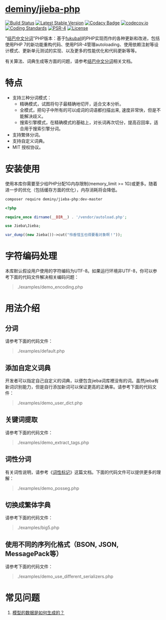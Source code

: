 [deminy/jieba-php](https://github.com/deminy/jieba-php)
================
[![Build Status](https://travis-ci.org/deminy/jieba-php.svg?branch=master)](https://travis-ci.org/deminy/jieba-php)
[![Latest Stable Version](https://poser.pugx.org/deminy/jieba-php/v/stable.png)](https://packagist.org/packages/deminy/jieba-php)
[![Codacy Badge](https://api.codacy.com/project/badge/Grade/26534521d345458a998eecd3b3008620)](https://www.codacy.com/app/deminy/jieba-php)
[![codecov.io](http://codecov.io/github/deminy/jieba-php/coverage.svg?branch=master)](http://codecov.io/github/deminy/jieba-php?branch=master)
[![Coding Standards](https://img.shields.io/badge/cs-PSR--2--R-yellow.svg)](https://github.com/php-fig-rectified/fig-rectified-standards)
[![PSR-4](https://img.shields.io/badge/cs-PSR--4-yellow.svg)](http://www.php-fig.org/psr/psr-4/)
[![License](https://poser.pugx.org/deminy/jieba-php/license.svg)](https://packagist.org/packages/deminy/jieba-php)

"[结巴中文分词](https://github.com/fxsjy/jieba)"PHP版本：基于[fukuball](https://github.com/fukuball/jieba-php)的PHP实现而作的各种更新和改进，包括使用PHP 7的新功能重构代码、使用PSR-4管理autoloading、使用依赖注射等设计模式、更新单元测试的实现、以及更多的性能优化和代码更新等等。

有关算法、词典生成等方面的问题，请参考[结巴中文分词](https://github.com/fxsjy/jieba)相关文档。

# 特点

* 支持三种分词模式：
    * 精确模式，试图将句子最精确地切开，适合文本分析。
    * 全模式，把句子中所有的可以成词的词语都扫描出来, 速度非常快，但是不能解决歧义。
    * 搜索引擎模式，在精确模式的基础上，对长词再次切分，提高召回率，适合用于搜索引擎分词。
* 支持繁体分词。
* 支持自定义词典。
* MIT 授权协议。

# 安装使用

使用本库你需要至少给PHP分配1G内存限制(memory_limit >= 1G)或更多。随着进一步的优化（包括缓存方面的优化），内存消耗将会降低。

```bash
composer require deminy/jieba-php:dev-master
```

```php
<?php

require_once dirname(__DIR__) . '/vendor/autoload.php';

use Jieba\Jieba;

var_dump((new Jieba())->cut("怜香惜玉也得要看对象啊！"));
```

# 字符编码处理

本库默认假设用户使用的字符编码为UTF-8。如果运行环境非UTF-8，你可以参考下面的代码文件解决相关编码问题：

> ./examples/demo_encoding.php

# 用法介绍

## 分词

请参考下面的代码文件：

> ./examples/default.php

## 添加自定义词典

开发者可以指定自己自定义的词典，以便包含jieba词库裡没有的词。虽然jieba有新词识别能力，但是自行添加新词可以保证更高的正确率。请参考下面的代码文件：

> ./examples/demo_user_dict.php

## 关键词提取

请参考下面的代码文件：

> ./examples/demo_extract_tags.php

## 词性分词

有关词性说明，请参考《[词性标记](https://gist.github.com/luw2007/6016931)》这篇文档。下面的代码文件可以提供更多的理解：

> ./examples/demo_posseg.php

## 切换成繁体字典

请参考下面的代码文件：

> ./examples/big5.php

## 使用不同的序列化格式（BSON, JSON, MessagePack等）

请参考下面的代码文件：

> ./examples/demo_use_different_serializers.php

# 常见问题

1. [模型的数据是如何生成的？](https://github.com/fxsjy/jieba/issues/7)
